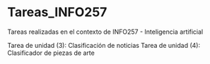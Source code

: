 # Tareas_INFO257
Tareas realizadas en el contexto de INFO257 - Inteligencia artificial

Tarea de unidad (3): Clasificación de noticias
Tarea de unidad (4): Clasificador de piezas de arte
